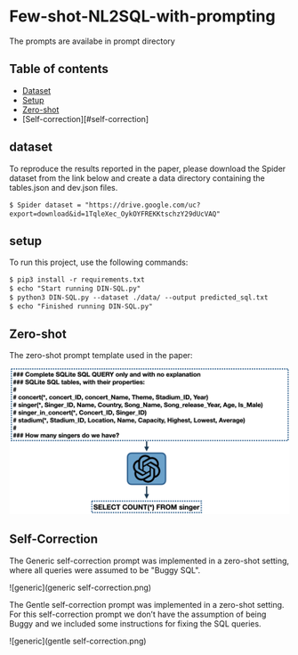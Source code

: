 # Few-shot-NL2SQL-with-prompting
The prompts are availabe in prompt directory

## Table of contents
* [Dataset](#dataset)
* [Setup](#setup)
* [Zero-shot](#Zero-shot)
* [Self-correction][#self-correction]


## dataset
To reproduce the results reported in the paper, please download the Spider dataset from the link below and create a data directory containing the tables.json and dev.json files.

```
$ Spider dataset = "https://drive.google.com/uc?export=download&id=1TqleXec_OykOYFREKKtschzY29dUcVAQ"
```


## setup
To run this project, use the following commands:

```
$ pip3 install -r requirements.txt
$ echo "Start running DIN-SQL.py"
$ python3 DIN-SQL.py --dataset ./data/ --output predicted_sql.txt
$ echo "Finished running DIN-SQL.py"
```

## Zero-shot
The zero-shot prompt template used in the paper:

![Zero-shot](Zero-shot.png)

## Self-Correction
The Generic self-correction prompt was implemented in a zero-shot setting, where all queries were
assumed to be "Buggy SQL".

![generic](generic self-correction.png)

The Gentle self-correction prompt was implemented in a zero-shot setting. For this self-correction prompt
we don’t have the assumption of being Buggy and we included some instructions for fixing the SQL
queries. 

![generic](gentle self-correction.png)
